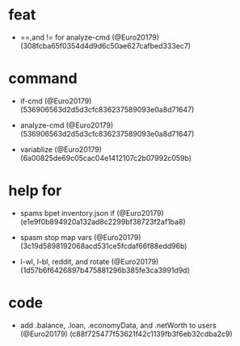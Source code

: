# feat

* ==,and != for analyze-cmd (@Euro20179) (308fcba65f0354d4d9d6c50ae627cafbed333ec7)


# command

* if-cmd (@Euro20179) (536906563d2d5d3cfc836237589093e0a8d71647)

* analyze-cmd (@Euro20179) (536906563d2d5d3cfc836237589093e0a8d71647)

* variablize (@Euro20179) (6a00825de69c05cac04e1412107c2b07992c059b)


# help for

* spams bpet inventory.json if (@Euro20179) (e1e9f0b894920a132ad8c2299bf38723f2af1ba8)

* spasm stop map vars (@Euro20179) (3c19d5898192068acd531ce5fcdaf66f88edd96b)

* l-wl, l-bl, reddit, and rotate (@Euro20179) (1d57b6f6426897b475881296b385fe3ca3991d9d)


# code

* add .balance, .loan, .economyData, and .netWorth to users (@Euro20179) (c88f725477f53621f42c1139fb3f6eb32cdba2c9)


